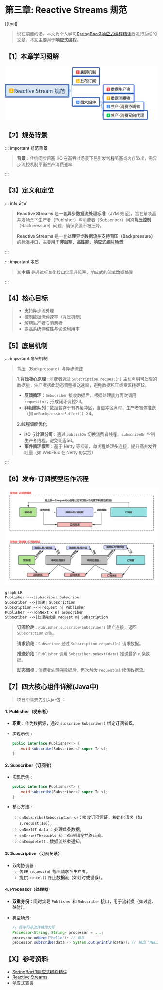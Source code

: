 # 第三章: Reactive Streams 规范



[[toc]]

> 说在前面的话，本文为个人学习[SpringBoot3响应式编程精讲](https://www.bilibili.com/video/BV1gsYEeLEuM?spm_id_from=333.788.videopod.episodes&vd_source=65c7f6924d2d8ba5fa0d4c448818e08a)后进行总结的文章，本文主要用于<b>响应式编程</b>。

## 【1】本章学习图解

![image-20250701151854474](../../../.vuepress/public/images/image-20250701151854474.png)

## 【2】规范背景

::: important 规范背景

> **背景**‌：传统同步阻塞 I/O 在高吞吐场景下易引发线程阻塞或内存溢出，需异步流控机制平衡生产消费速率‌

:::

## 【3】定义和定位

::: info 定义

> <b>Reactive Streams</b> 是一套‌**异步数据流处理标准**‌（JVM 规范），旨在解决高并发场景下生产者（Publisher）与消费者（Subscriber）间的‌**背压控制**‌（Backpressure）问题，确保资源不被压垮。
>
> <b>Reactive Streams</b> 是一套**处理异步数据流并支持背压（Backpressure）** 的标准接口，主要用于**非阻塞、高性能、响应式编程场景**

:::

::: important 本质

> 其**本质** 是通过标准化接口实现非阻塞、响应式的流式数据处理‌

:::

## 【4】核心目标

> - 支持异步流处理
> - 控制数据流动速率（背压机制）
> - 解耦生产者与消费者
> - 提高系统伸缩性与资源利用率

## 【5】底层机制

::: important 底层机制

>  背压（Backpressure）与异步流控

> **1.背压核心原理** : 消费者通过 `Subscription.request(n)` 主动声明可处理的数据量，生产者据此动态调整推送速率，避免数据积压或资源耗尽‌12。
>
> - ‌**反馈循环**‌：`Subscriber` 接收数据后，根据处理能力再次调用 `request(n)`，形成闭环调控‌23。
> - ‌**非阻塞队列**‌：数据暂存于有界缓冲区，当缓冲区满时，生产者暂停推送（如 `onBackpressureBuffer()`）‌24。
>
> ‌**2.线程调度优化**‌
>
> - ‌**I/O 与计算分离**‌：通过 `publishOn` 切换消费者线程，`subscribeOn` 控制生产者线程，避免阻塞‌56。
> - ‌**事件循环模型**‌：基于 Netty 等框架，单线程处理多连接，提升高并发吞吐量（如 WebFlux 在 Netty 的实践）‌

:::

## 【6】发布-订阅模型运作流程

  ![image-20250701203131135](../../../.vuepress/public/images/image-20250701203131135.png)

```mermaid
graph LR
Publisher -->|subscribe| Subscriber
Subscriber -->|创建| Subscription
Subscription -->|request n| Publisher
Publisher -->|onNext x n| Subscriber
Subscriber -->|处理完成后 request m| Subscription
```

>  **订阅阶段**‌：`Publisher.subscribe(Subscriber)` 建立连接，返回 `Subscription` 对象‌。
>
> ‌**请求阶段**‌：`Subscriber` 通过 `Subscription.request(n)` 请求数据‌。
>
> ‌**推送阶段**‌：`Publisher` 调用 `Subscriber.onNext(data)` 推送最多 `n` 条数据‌。
>
> ‌**动态调控**‌：消费者处理完数据后，再次触发 `request(m)` 续传数据流‌。

## 【7】四大核心组件详解(Java中)

> 项目中需要先引入jar包 ：
>
> 

#### 1. Publisher（发布者）

- ‌**职责**‌：作为数据源，通过 `subscribe(Subscriber)` 绑定订阅者‌15。

- ‌实现示例 : 

  ```java
  public interface Publisher<T> {
      void subscribe(Subscriber<? super T> s);
  }
  ```

#### ‌2. Subscriber（订阅者）

- ‌实现示例 : 

  ```java
  public interface Publisher<T> {
      void subscribe(Subscriber<? super T> s);
  }
  ```



- ‌核心方法 : 
  - `onSubscribe(Subscription s)`：接收订阅凭证，初始化请求（如 `s.request(10)`）。
  - `onNext(T data)`：处理单条数据。
  - `onError(Throwable t)`：处理错误并终止流‌。
  - `onComplete()`：数据流结束通知‌。

#### ‌3. Subscription（订阅关系）

- ‌双向协调器 :
  - 传递 `request(n)` 背压请求至生产者‌。
  - 提供 `cancel()` 终止数据流（如超时或错误）。

#### ‌4. Processor（处理器）

- ‌**双重身份**‌：同时实现 `Publisher` 和 `Subscriber` 接口，用于流转换（如过滤、映射）。

- ‌典型场景: 

  ```java
  // 将字符串流转换为大写
  Processor<String, String> processor = ...;
  processor.onNext("hello"); // 输入
  processor.subscribe(data -> System.out.println(data)); // 输出 "HELLO"
  ```

## 【X】参考资料

- [SpringBoot3响应式编程精讲](https://www.bilibili.com/video/BV1gsYEeLEuM?spm_id_from=333.788.videopod.episodes&vd_source=65c7f6924d2d8ba5fa0d4c448818e08a)
- <a href="refer_reactive_streams.html" target="_blank">Reactive Streams</a>
- <a href="www.reactivemanifesto.org/zh-CN" target="_blank">响应式宣言</a>

